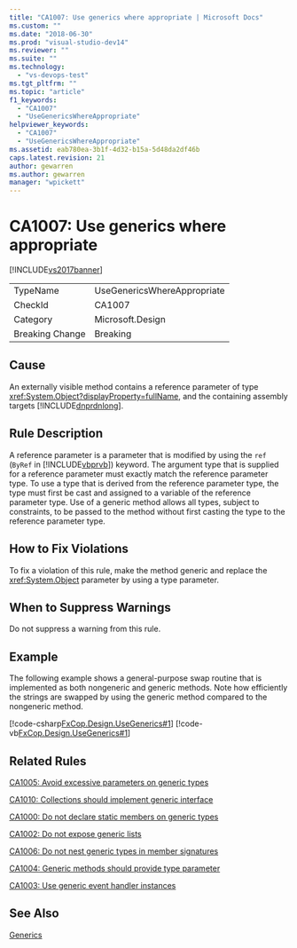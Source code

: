 ```yaml
---
title: "CA1007: Use generics where appropriate | Microsoft Docs"
ms.custom: ""
ms.date: "2018-06-30"
ms.prod: "visual-studio-dev14"
ms.reviewer: ""
ms.suite: ""
ms.technology:
  - "vs-devops-test"
ms.tgt_pltfrm: ""
ms.topic: "article"
f1_keywords:
  - "CA1007"
  - "UseGenericsWhereAppropriate"
helpviewer_keywords:
  - "CA1007"
  - "UseGenericsWhereAppropriate"
ms.assetid: eab780ea-3b1f-4d32-b15a-5d48da2df46b
caps.latest.revision: 21
author: gewarren
ms.author: gewarren
manager: "wpickett"
---
```

# CA1007: Use generics where appropriate
[!INCLUDE[vs2017banner](../includes/vs2017banner.md)]


|||
|-|-|
|TypeName|UseGenericsWhereAppropriate|
|CheckId|CA1007|
|Category|Microsoft.Design|
|Breaking Change|Breaking|

## Cause
 An externally visible method contains a reference parameter of type <xref:System.Object?displayProperty=fullName>, and the containing assembly targets [!INCLUDE[dnprdnlong](../includes/dnprdnlong-md.md)].

## Rule Description
 A reference parameter is a parameter that is modified by using the `ref` (`ByRef` in [!INCLUDE[vbprvb](../includes/vbprvb-md.md)]) keyword. The argument type that is supplied for a reference parameter must exactly match the reference parameter type. To use a type that is derived from the reference parameter type, the type must first be cast and assigned to a variable of the reference parameter type. Use of a generic method allows all types, subject to constraints, to be passed to the method without first casting the type to the reference parameter type.

## How to Fix Violations
 To fix a violation of this rule, make the method generic and replace the <xref:System.Object> parameter by using a type parameter.

## When to Suppress Warnings
 Do not suppress a warning from this rule.

## Example
 The following example shows a general-purpose swap routine that is implemented as both nongeneric and generic methods. Note how efficiently the strings are swapped by using the generic method compared to the nongeneric method.

 [!code-csharp[FxCop.Design.UseGenerics#1](../snippets/csharp/VS_Snippets_CodeAnalysis/FxCop.Design.UseGenerics/cs/FxCop.Design.UseGenerics.cs#1)]
 [!code-vb[FxCop.Design.UseGenerics#1](../snippets/visualbasic/VS_Snippets_CodeAnalysis/FxCop.Design.UseGenerics/vb/FxCop.Design.UseGenerics.vb#1)]

## Related Rules
 [CA1005: Avoid excessive parameters on generic types](../code-quality/ca1005-avoid-excessive-parameters-on-generic-types.md)

 [CA1010: Collections should implement generic interface](../code-quality/ca1010-collections-should-implement-generic-interface.md)

 [CA1000: Do not declare static members on generic types](../code-quality/ca1000-do-not-declare-static-members-on-generic-types.md)

 [CA1002: Do not expose generic lists](../code-quality/ca1002-do-not-expose-generic-lists.md)

 [CA1006: Do not nest generic types in member signatures](../code-quality/ca1006-do-not-nest-generic-types-in-member-signatures.md)

 [CA1004: Generic methods should provide type parameter](../code-quality/ca1004-generic-methods-should-provide-type-parameter.md)

 [CA1003: Use generic event handler instances](../code-quality/ca1003-use-generic-event-handler-instances.md)

## See Also
 [Generics](http://msdn.microsoft.com/library/75ea8509-a4ea-4e7a-a2b3-cf72482e9282)




